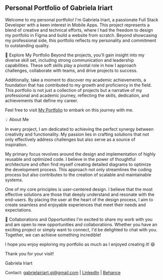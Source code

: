 ## Personal Portfolio of Gabriela Iriart
Welcome to my personal portfolio! I'm Gabriela Iriart, a passionate Full Stack Developer with a keen interest in Mobile Apps. This project represents a blend of creative and technical efforts, where I had the freedom to design my portfolio in Figma and build a website from scratch. Beyond showcasing my professional side, this portfolio reflects my personality and commitment to outstanding quality.

🚀 Explore My Portfolio
Beyond the projects, you'll gain insight into my diverse skill set, including strong communication and leadership capabilities. These soft skills play a pivotal role in how I approach challenges, collaborate with teams, and drive projects to success.

Additionally, take a moment to discover my academic achievements, a foundation that has contributed to my growth and proficiency in the field. This portfolio is not just a collection of projects but a narrative of my professional and academic journey, reflecting the skills, dedication, and achievements that define my career.

Feel free to visit [My Portfolio](https://gabrielairiart.vercel.app/) to embark on this journey with me.

💡 About Me

In every project, I am dedicated to achieving the perfect synergy between creativity and functionality. My passion lies in crafting solutions that not only effectively address challenges but also serve as a source of inspiration.

My primary focus revolves around the design and implementation of highly reusable and optimized code. I believe in the power of thoughtful architecture and often find myself creating detailed diagrams to optimize the development process. This approach not only streamlines the coding process but also contributes to the creation of scalable and maintainable systems.

One of my core principles is user-centered design. I believe that the most effective solutions are those that deeply understand and resonate with the end-users. By placing the user at the heart of the design process, I aim to create seamless and enjoyable experiences that meet their needs and expectations.


🤝 Collaborations and Opportunities
I'm excited to share my work with you and am open to new opportunities and collaborations. Whether you have an exciting project or simply want to connect, I'd be delighted to chat with you. Together, we can achieve something incredible!

I hope you enjoy exploring my portfolio as much as I enjoyed creating it! 😄

Thank you for your visit!

Gabriela Iriart

Contact:
gabrielairiart.gi@gmail.com | [LinkedIn](https://www.linkedin.com/in/gabriela-iriart/) | [Behance](https://www.behance.net/gabrielairiart)
